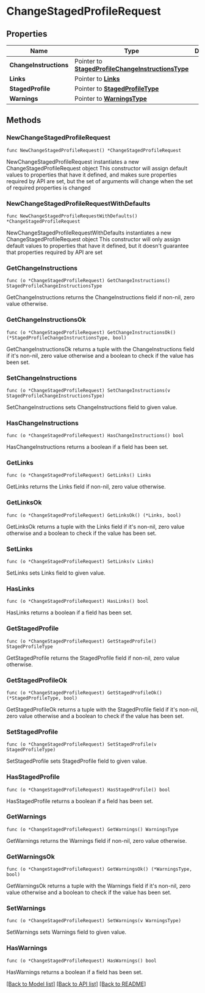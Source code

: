 # ChangeStagedProfileRequest

## Properties

Name | Type | Description | Notes
------------ | ------------- | ------------- | -------------
**ChangeInstructions** | Pointer to [**StagedProfileChangeInstructionsType**](StagedProfileChangeInstructionsType.md) |  | [optional] 
**Links** | Pointer to [**Links**](Links.md) |  | [optional] 
**StagedProfile** | Pointer to [**StagedProfileType**](StagedProfileType.md) |  | [optional] 
**Warnings** | Pointer to [**WarningsType**](WarningsType.md) |  | [optional] 

## Methods

### NewChangeStagedProfileRequest

`func NewChangeStagedProfileRequest() *ChangeStagedProfileRequest`

NewChangeStagedProfileRequest instantiates a new ChangeStagedProfileRequest object
This constructor will assign default values to properties that have it defined,
and makes sure properties required by API are set, but the set of arguments
will change when the set of required properties is changed

### NewChangeStagedProfileRequestWithDefaults

`func NewChangeStagedProfileRequestWithDefaults() *ChangeStagedProfileRequest`

NewChangeStagedProfileRequestWithDefaults instantiates a new ChangeStagedProfileRequest object
This constructor will only assign default values to properties that have it defined,
but it doesn't guarantee that properties required by API are set

### GetChangeInstructions

`func (o *ChangeStagedProfileRequest) GetChangeInstructions() StagedProfileChangeInstructionsType`

GetChangeInstructions returns the ChangeInstructions field if non-nil, zero value otherwise.

### GetChangeInstructionsOk

`func (o *ChangeStagedProfileRequest) GetChangeInstructionsOk() (*StagedProfileChangeInstructionsType, bool)`

GetChangeInstructionsOk returns a tuple with the ChangeInstructions field if it's non-nil, zero value otherwise
and a boolean to check if the value has been set.

### SetChangeInstructions

`func (o *ChangeStagedProfileRequest) SetChangeInstructions(v StagedProfileChangeInstructionsType)`

SetChangeInstructions sets ChangeInstructions field to given value.

### HasChangeInstructions

`func (o *ChangeStagedProfileRequest) HasChangeInstructions() bool`

HasChangeInstructions returns a boolean if a field has been set.

### GetLinks

`func (o *ChangeStagedProfileRequest) GetLinks() Links`

GetLinks returns the Links field if non-nil, zero value otherwise.

### GetLinksOk

`func (o *ChangeStagedProfileRequest) GetLinksOk() (*Links, bool)`

GetLinksOk returns a tuple with the Links field if it's non-nil, zero value otherwise
and a boolean to check if the value has been set.

### SetLinks

`func (o *ChangeStagedProfileRequest) SetLinks(v Links)`

SetLinks sets Links field to given value.

### HasLinks

`func (o *ChangeStagedProfileRequest) HasLinks() bool`

HasLinks returns a boolean if a field has been set.

### GetStagedProfile

`func (o *ChangeStagedProfileRequest) GetStagedProfile() StagedProfileType`

GetStagedProfile returns the StagedProfile field if non-nil, zero value otherwise.

### GetStagedProfileOk

`func (o *ChangeStagedProfileRequest) GetStagedProfileOk() (*StagedProfileType, bool)`

GetStagedProfileOk returns a tuple with the StagedProfile field if it's non-nil, zero value otherwise
and a boolean to check if the value has been set.

### SetStagedProfile

`func (o *ChangeStagedProfileRequest) SetStagedProfile(v StagedProfileType)`

SetStagedProfile sets StagedProfile field to given value.

### HasStagedProfile

`func (o *ChangeStagedProfileRequest) HasStagedProfile() bool`

HasStagedProfile returns a boolean if a field has been set.

### GetWarnings

`func (o *ChangeStagedProfileRequest) GetWarnings() WarningsType`

GetWarnings returns the Warnings field if non-nil, zero value otherwise.

### GetWarningsOk

`func (o *ChangeStagedProfileRequest) GetWarningsOk() (*WarningsType, bool)`

GetWarningsOk returns a tuple with the Warnings field if it's non-nil, zero value otherwise
and a boolean to check if the value has been set.

### SetWarnings

`func (o *ChangeStagedProfileRequest) SetWarnings(v WarningsType)`

SetWarnings sets Warnings field to given value.

### HasWarnings

`func (o *ChangeStagedProfileRequest) HasWarnings() bool`

HasWarnings returns a boolean if a field has been set.


[[Back to Model list]](../README.md#documentation-for-models) [[Back to API list]](../README.md#documentation-for-api-endpoints) [[Back to README]](../README.md)


